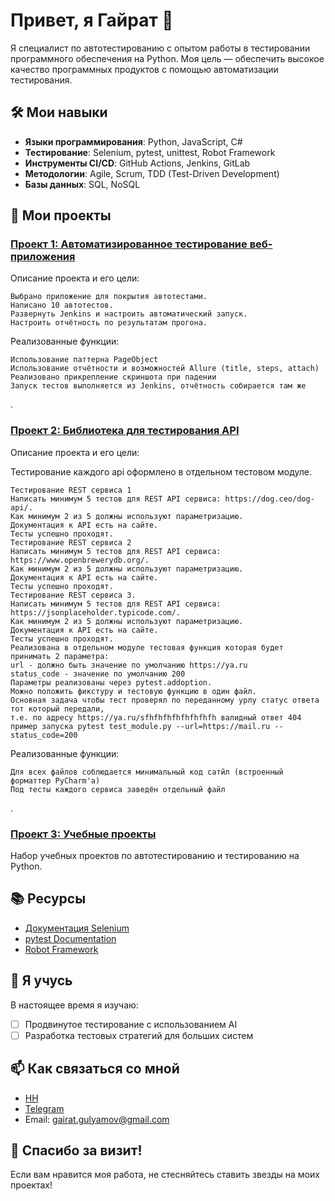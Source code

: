 # Привет, я Гайрат 👋

Я специалист по автотестированию с опытом работы в тестировании программного обеспечения на Python. Моя цель — обеспечить высокое качество программных продуктов с помощью автоматизации тестирования.

## 🛠️ Мои навыки
- **Языки программирования**: Python, JavaScript, C#
- **Тестирование**: Selenium, pytest, unittest, Robot Framework
- **Инструменты CI/CD**: GitHub Actions, Jenkins, GitLab
- **Методологии**: Agile, Scrum, TDD (Test-Driven Development)
- **Базы данных**: SQL, NoSQL

## 📂 Мои проекты
### [Проект 1: Автоматизированное тестирование веб-приложения](https://github.com/sadboy2001/selenium_otus)
Описание проекта и его цели:

    Выбрано приложение для покрытия автотестами.
    Написано 10 автотестов.
    Развернуть Jenkins и настроить автоматический запуск.
    Настроить отчётность по результатам прогона.


Реализованные функции:

    Использование паттерна PageObject
    Использование отчётности и возможностей Allure (title, steps, attach)
    Реализовано прикрепление скриншота при падении
    Запуск тестов выполняется из Jenkins, отчётность собирается там же

.

### [Проект 2: Библиотека для тестирования API](https://github.com/sadboy2001/otus_api/tree/main)
Описание проекта и его цели:

Тестирование каждого api оформлено в отдельном тестовом модуле.

    Тестирование REST сервиса 1
    Написать минимум 5 тестов для REST API сервиса: https://dog.ceo/dog-api/.
    Как минимум 2 из 5 должны используют параметризацию.
    Документация к API есть на сайте.
    Тесты успешно проходят.
    Тестирование REST сервиса 2
    Написать минимум 5 тестов для REST API сервиса: https://www.openbrewerydb.org/.
    Как минимум 2 из 5 должны используют параметризацию.
    Документация к API есть на сайте.
    Тесты успешно проходят.
    Тестирование REST сервиса 3.
    Написать минимум 5 тестов для REST API сервиса: https://jsonplaceholder.typicode.com/.
    Как минимум 2 из 5 должны используют параметризацию.
    Документация к API есть на сайте.
    Тесты успешно проходят.
    Реализована в отдельном модуле тестовая функция которая будет принимать 2 параметра:
    url - должно быть значение по умолчанию https://ya.ru
    status_code - значение по умолчанию 200
    Параметры реализованы через pytest.addoption.
    Можно положить фикcтуру и тестовую функцию в один файл.
    Основная задача чтобы тест проверял по переданному урлу статус ответа тот который передали,
    т.е. по адресу https://ya.ru/sfhfhfhfhfhfhfhfh валидный ответ 404
    пример запуска pytest test_module.py --url=https://mail.ru --status_code=200


Реализованные функции:

    Для всех файлов соблюдается минимальный код сатйл (встроенный форматтер PyCharm'а)
    Под тесты каждого сервиса заведён отдельный файл

.

### [Проект 3: Учебные проекты](ссылка_на_репозиторий)
Набор учебных проектов по автотестированию и тестированию на Python.

## 📚 Ресурсы
- [Документация Selenium](https://www.selenium.dev/documentation/)
- [pytest Documentation](https://docs.pytest.org/en/stable/)
- [Robot Framework](https://robotframework.org/)

## 🌱 Я учусь
В настоящее время я изучаю:
- [ ] Продвинутое тестирование с использованием AI
- [ ] Разработка тестовых стратегий для больших систем

## 📫 Как связаться со мной
- [HH](https://hh.ru/resume/f5e97b7fff0cc7fd6a0039ed1f324843357076)
- [Telegram](https://t.me/elf_trader)
- Email: gairat.gulyamov@gmail.com

## 🎉 Спасибо за визит!
Если вам нравится моя работа, не стесняйтесь ставить звезды на моих проектах!
